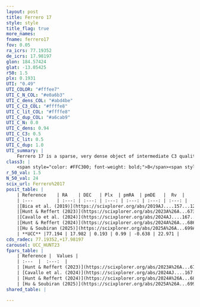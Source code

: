 ```yaml
---
layout: post
title: Ferrero 17
style: style
title_flag: true
more_names: 
fname: ferrero17
fov: 0.05
ra_icrs: 77.19352
de_icrs: 17.98197
glon: 184.57424
glat: -13.05425
r50: 1.5
plx: 0.1931
UTI: "0.49"
UTI_COLOR: "#fffee7"
UTI_C_N_COL: "#e0a6b3"
UTI_C_dens_COL: "#abd4be"
UTI_C_C3_COL: "#ffffe8"
UTI_C_lit_COL: "#ffffe8"
UTI_C_dup_COL: "#a6cab9"
UTI_C_N: 0.0
UTI_C_dens: 0.94
UTI_C_C3: 0.5
UTI_C_lit: 0.5
UTI_C_dup: 1.0
UTI_summary: |
    Ferrero 17 is a sparse, very dense object of intermediate C3 quality. It is moderately studied in the literature.<br><br><span style="color: #99180f; font-weight: bold;">Warning: </span>contains less than 25 stars with <i>P>0.5</i> estimated.
class3: |
    <span style="color: #FFC300; font-weight: bold;">B</span><span style="color: #FFC300; font-weight: bold;">B</span>
r_50_val: 1.5
N_50_val: 24
scix_url: Ferrero%2017
posit_table: |
    | Reference    | RA    | DEC   | Plx  | pmRA  | pmDE   |  Rv  |
    | :---         | :---: | :---: | :---: | :---: | :---: | :---: |
    |[Bica et al. (2019)](https://scixplorer.org/abs/2019AJ....157...12B) | 77.183 | 17.987 | -- | -- | -- | -- |
    |[Hunt & Reffert (2023)](https://scixplorer.org/abs/2023A%26A...673A.114H) | 77.186 | 17.987 | 0.187 | 1.031 | -0.659 | -- |
    |[Cavallo et al. (2024)](https://scixplorer.org/abs/2024AJ....167...12C) | 77.198 | 17.957 | 0.187 | -- | -- | -- |
    |[Hunt & Reffert (2024)](https://scixplorer.org/abs/2024A%26A...686A..42H) | 77.186 | 17.987 | 0.187 | 1.031 | -0.659 | -- |
    |[Hu & Soubiran (2025)](https://scixplorer.org/abs/2025A%26A...699A.246H) | 77.198 | 17.957 | -- | -- | -- | -- |
    | **UCC** |77.194 | 17.982 | 0.193 | 0.99 | -0.638 | 22.971 | 
cds_radec: 77.19352,+17.98197
carousel: UCC_HUNT23
fpars_table: |
    | Reference |  Values |
    | :---  |  :---:  |
    | [Hunt & Reffert (2023)](https://scixplorer.org/abs/2023A%26A...673A.114H) | `AV50=0.401, diffAV50=1.126, MOD50=13.326, logAge50=9.477` |
    | [Cavallo et al. (2024)](https://scixplorer.org/abs/2024AJ....167...12C) | `AV50=1.45, dMod50=13.17, logAge50=9.23, [Fe/H]50=-0.22` |
    | [Hunt & Reffert (2024)](https://scixplorer.org/abs/2024A%26A...686A..42H) | `MassJ=283.137` |
    | [Hu & Soubiran (2025)](https://scixplorer.org/abs/2025A%26A...699A.246H) | `MA22=-0.47, MA23f=-0.57, MZ23=-0.54, MK24=-0.36, MF24=-0.31` |
shared_table: |
    
---
```

